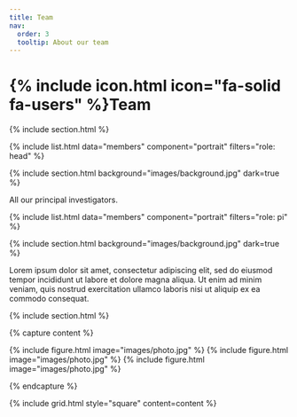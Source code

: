 ```yaml
---
title: Team
nav:
  order: 3
  tooltip: About our team
---
```


# {% include icon.html icon="fa-solid fa-users" %}Team

<!--
Lorem ipsum dolor sit amet, consectetur adipiscing elit, sed do eiusmod tempor
incididunt ut labore et dolore magna aliqua. Ut enim ad minim veniam, quis
nostrud exercitation ullamco laboris nisi ut aliquip ex ea commodo consequat.
-->

{% include section.html %}

{% include list.html data="members" component="portrait" filters="role: head" %}

{% include section.html background="images/background.jpg" dark=true %}

All our principal investigators.

{% include list.html data="members" component="portrait" filters="role: pi" %}

<!--
{% include list.html data="members" component="portrait" filters="role: ^(?!pi$)" %}
-->

{% include section.html background="images/background.jpg" dark=true %}

Lorem ipsum dolor sit amet, consectetur adipiscing elit, sed do eiusmod tempor
incididunt ut labore et dolore magna aliqua. Ut enim ad minim veniam, quis
nostrud exercitation ullamco laboris nisi ut aliquip ex ea commodo consequat.

{% include section.html %}

{% capture content %}

{% include figure.html image="images/photo.jpg" %}
{% include figure.html image="images/photo.jpg" %}
{% include figure.html image="images/photo.jpg" %}

{% endcapture %}

{% include grid.html style="square" content=content %}
